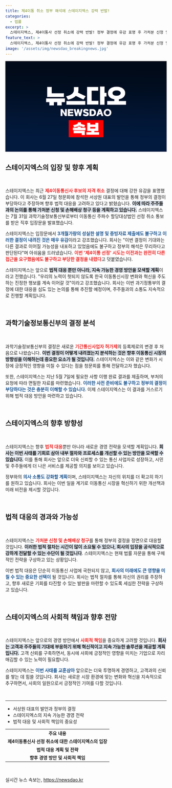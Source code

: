 ```yaml
---
title: 제4이통 취소 정부 해석에 스테이지엑스 강력 반발!
categories:
  - 법률
excerpt: >
  스테이지엑스, 제4이통사 선정 취소에 강력 반발! 정부 결정에 유감 표명 후 가처분 신청 및 손해배상 청구 추진 예고. 우리의 노력을 헛되게 두지 않겠다는 다짐 속, 이통 시장 혁신을 향한 의지 드러내. 클릭해서 자세히 알아보세요!
feature_text: >
  스테이지엑스, 제4이통사 선정 취소에 강력 반발! 정부 결정에 유감 표명 후 가처분 신청 및 손해배상 청구 추진 예고. 우리의 노력을 헛되게 두지 않겠다는 다짐 속, 이통 시장 혁신을 향한 의지 드러내. 클릭해서 자세히 알아보세요!
image: '/assets/img/newsdao_breakingnews.jpg'
---
```


<p><img src="/assets/img/newsdao_breakingnews.jpg" alt="ontimetimes 속보" /></p>

<h2 data-ke-size="size26">스테이지엑스의 입장 및 향후 계획</h2>

<p data-ke-size="size16">&nbsp;</p>

<p>스테이지엑스는 최근 <b><span style="color: #ee2323;">제4이동통신사 후보의 자격 취소</span></b> 결정에 대해 강한 유감을 표명했습니다. 이 회사는 6월 27일 청문회에 참석한 서상원 대표의 발언을 통해 정부의 결정이 부당하다고 주장하며 향후 법적 대응을 고려하고 있다고 밝혔습니다. <b><span style="background-color: #21538527;">이에 따라 주주들과의 논의를 통해 가처분 신청 및 손해배상 청구 등을 계획하고 있습니다.</span></b> 스테이지엑스는 7월 31일 과학기술정보통신부로부터 이동통신 주파수 할당대상법인 선정 취소 통보를 받은 직후 입장문을 발표했습니다.</p>

<p>스테이지엑스는 입장문에서 <b><span style="color: #1a5490;">3개월가량의 성실한 설명 및 증빙자료 제출에도 불구하고 이러한 결정이 내려진 것은 매우 유감</span></b>이라고 강조했습니다. 회사는 "이번 결정이 기대와는 다른 결과로 이어질 가능성을 내포하고 있었음에도 불구하고 정부의 해석은 무리하다고 판단된다"며 아쉬움을 드러냈습니다. <b><span style="color: #ee2323;">이번 '제4이통 선정' 시도는 이전과는 완전히 다른 접근을 요구했음에도 불구하고 부당한 결정을 내렸다</span></b>고 덧붙였습니다.</p>

<p>스테이지엑스는 앞으로 <b><span style="background-color: #21538527;">법적 대응 뿐만 아니라, 지속 가능한 경영 방안을 모색할 계획</span></b>이라고 전했습니다. "우리의 노력이 헛되지 않도록 한국 이동통신시장 변화와 혁신을 주도하는 진정한 행보를 계속 이어갈 것"이라고 강조했습니다. 회사는 이번 과기정통부의 결정에 대한 대응을 심도 있는 논의를 통해 추진할 예정이며, 주주들과의 소통도 지속적으로 진행할 계획입니다.</p>

<p data-ke-size="size16">&nbsp;</p>

<h2 data-ke-size="size26">과학기술정보통신부의 결정 분석</h2>

<p data-ke-size="size16">&nbsp;</p>

<p>과학기술정보통신부의 결정은 새로운 <b><span style="color: #ee2323;">기간통신사업자 허가제</span></b>의 등록제로의 변경 후 처음으로 나왔습니다. <b><span style="background-color: #21538527;">이번 결정이 어떻게 내려졌는지 분석하는 것은 향후 이동통신 시장의 방향성을 이해하는데 중요한 요소가 될 것입니다.</span></b> 스테이지엑스는 이와 같은 변화가 시장에 긍정적인 영향을 미칠 수 있다는 점을 청문회를 통해 전달하고자 했습니다. </p>

<p>또한, 스테이지엑스는 지난 5월 7일에 필요한 사항 이행 완료 결과를 제출하며, 부처의 요청에 따라 면밀한 자료를 마련했습니다. <b><span style="color: #1a5490;">이러한 사전 준비에도 불구하고 정부의 결정이 부당하다는 것은 충분히 이해할 수 있습니다</span></b>. 이제 스테이지엑스는 이 결과를 거스르기 위해 법적 대응 방안을 마련하고 있습니다.</p>

<p data-ke-size="size16">&nbsp;</p>

<h2 data-ke-size="size26">스테이지엑스의 향후 방향성</h2>

<p data-ke-size="size16">&nbsp;</p>

<p>스테이지엑스는 향후 <b><span style="color: #ee2323;">법적 대응</span></b>뿐만 아니라 새로운 경영 전략을 모색할 계획입니다. <b><span style="background-color: #21538527;">회사는 이번 사태를 기회로 삼아 내부 절차와 프로세스를 개선할 수 있는 방안을 모색할 수 있습니다.</span></b> 이를 통해 회사는 앞으로 더욱 신뢰할 수 있는 통신 사업자로 성장하고, 시민 및 주주들에게 더 나은 서비스를 제공할 의지를 보이고 있습니다.</p>

<p>정부와의 <b><span style="color: #1a5490;">의사 소통도 강화할 계획</span></b>이며, 스테이지엑스는 자신의 위치를 더 확고히 하기를 원하고 있습니다. 회사는 이번 일을 계기로 이동통신 시장을 혁신하기 위한 개선책과 미래 비전을 제시할 것입니다.</p>

<p data-ke-size="size16">&nbsp;</p>

<h2 data-ke-size="size26">법적 대응의 경과와 가능성</h2>

<p data-ke-size="size16">&nbsp;</p>

<p>스테이지엑스는 <b><span style="color: #ee2323;">가처분 신청 및 손해배상 청구</span></b>를 통해 정부의 결정을 정면으로 대응할 것입니다. <b><span style="background-color: #21538527;">이러한 법적 절차는 시간이 많이 소요될 수 있으나, 회사의 입장을 공식적으로 강하게 전달할 수 있는 수단이 될 것입니다</span></b>. 스테이지엑스는 현재 법률 자문을 통해 구체적인 전략을 구상하고 있는 상황입니다.</p>

<p>이번 법적 대응은 단순히 이동통신 사업에 국한되지 않고, <b><span style="color: #1a5490;">회사의 미래에도 큰 영향을 미칠 수 있는 중요한 선택이</span></b> 될 것입니다. 회사는 법적 절차를 통해 자신의 권리를 주장하고, 향후 새로운 기회를 타진할 수 있는 발판을 마련할 수 있도록 세심한 전략을 구상하고 있습니다.</p>

<p data-ke-size="size16">&nbsp;</p>

<h2 data-ke-size="size26">스테이지엑스의 사회적 책임과 향후 전망</h2>

<p data-ke-size="size16">&nbsp;</p>

<p>스테이지엑스는 앞으로의 경영 방안에서 <b><span style="color: #ee2323;">사회적 책임</span></b>을 중요하게 고려할 것입니다. <b><span style="background-color: #21538527;">회사는 고객과 주주들의 기대에 부응하기 위해 혁신적이고 지속 가능한 솔루션을 제공할 계획입니다.</span></b> 고객 신뢰를 구축하면서, 동시에 사회에 긍정적인 영향을 미치는 기업으로 자리매김할 수 있는 노력이 필요합니다.</p>

<p>스테이지엑스는 <b><span style="color: #1a5490;">이번 사태를 교훈삼아</span></b> 앞으로는 더욱 투명하게 경영하고, 고객과의 신뢰를 쌓는 데 힘쓸 것입니다. 회사는 새로운 시장 환경에 맞는 변화와 혁신을 지속적으로 추구하면서, 사회의 일원으로서 긍정적인 기여를 다할 것입니다.</p>

<p data-ke-size="size16">&nbsp;</p>

<hr>

<ul>
  <li>서상원 대표의 발언과 정부의 결정</li>
  <li>스테이지엑스의 지속 가능한 경영 전략</li>
  <li>법적 대응 및 사회적 책임의 중요성</li>
</ul>

<table>
  <tr>
    <td style="text-align: center; height: 17px;"><b>주요 내용</b></td>
  </tr>
  <tr>
    <td style="text-align: center; height: 17px;"><b>제4이동통신사 선정 취소에 대한 스테이지엑스의 입장</b></td>
  </tr>
  <tr>
    <td style="text-align: center; height: 17px;"><b>법적 대응 계획 및 전략</b></td>
  </tr>
  <tr>
    <td style="text-align: center; height: 17px;"><b>향후 경영 방안 및 사회적 책임</b></td>
  </tr>
</table>

<p data-ke-size="size16">&nbsp;</p>
실시간 뉴스 속보는, <a href="https://newsdao.kr" rel="dofollow">https://newsdao.kr</a>


